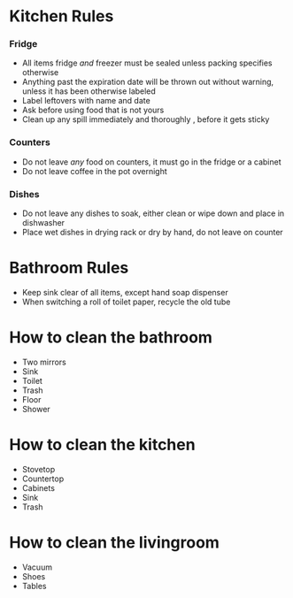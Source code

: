 Kitchen Rules
=============

### Fridge
- All items fridge *and* freezer must be sealed unless packing specifies otherwise
- Anything past the expiration date will be thrown out without warning, unless it has been otherwise labeled
- Label leftovers with name and date
- Ask before using food that is not yours
- Clean up any spill immediately and thoroughly , before it gets sticky

### Counters
- Do not leave *any* food on counters, it must go in the fridge or a cabinet
- Do not leave coffee in the pot overnight

### Dishes
- Do not leave any dishes to soak, either clean or wipe down and place in dishwasher
- Place wet dishes in drying rack or dry by hand, do not leave on counter

Bathroom Rules
=============

- Keep sink clear of all items, except hand soap dispenser
- When switching a roll of toilet paper, recycle the old tube

How to clean the bathroom
========================
- Two mirrors
- Sink
- Toilet
- Trash
- Floor
- Shower

How to clean the kitchen
========================
- Stovetop
- Countertop
- Cabinets
- Sink
- Trash

How to clean the livingroom
========================
- Vacuum
- Shoes
- Tables

